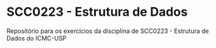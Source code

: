 # SCC0223 - Estrutura de Dados

Repositório para os exercícios da disciplina de SCC0223 - Estrutura de Dados do ICMC-USP
